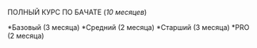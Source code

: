 ПОЛНЫЙ КУРС ПО БАЧАТЕ (*10 месяцев*)

*Базовый (3 месяца)
*Средний (2 месяца)
*Старший (3 месяца)
*PRO (2 месяца)